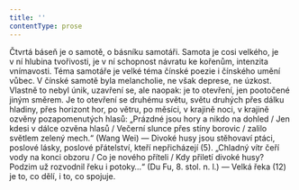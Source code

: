 ```yaml
---
title: ''
contentType: prose
---
```


Čtvrtá báseň je o samotě, o básníku samotáři. Sa­mota je cosi velkého, je v ní hlubina tvořivosti, je v ní schopnost návratu ke kořenům, intenzita vnímavosti. Téma samotáře je velké téma čínské poezie i čínského umění vůbec. V čínské samotě byla melancholie, ne však deprese, ne úzkost. Vlastně to nebyl únik, uzavření se, ale naopak: je to otevření, jen pootočené jiným směrem. Je to otevření se druhému světu, světu druhých přes dálku hladiny, přes horizont hor, po větru, po měsíci, v krajině noci, v krajině ozvěny pozapomenutých hlasů: „Prázdné jsou hory a nikdo na dohled / Jen kdesi v dálce ozvěna hlasů / Večerní slunce přes stíny borovic / zalilo světlem zelený mech.“ (Wang Wei) — Divoké husy jsou stěhovaví ptáci, poslové lásky, poslové přátelství, kteří nepřicházejí (5). „Chladný vítr čeří vody na konci obzoru / Co je nového příteli / Kdy přiletí divoké husy? Podzim už rozvodnil řeku i potoky…“ (Du Fu, 8. stol. n. l.) — Velká řeka (12) je to, co dělí, i to, co spojuje.
